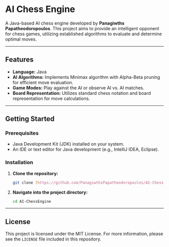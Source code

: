 # AI Chess Engine

A Java-based AI chess engine developed by **Panagiwths Papatheodoropoulos**. This project aims to provide an intelligent opponent for chess games, utilizing established algorithms to evaluate and determine optimal moves.

---

## Features

* **Language:** Java
* **AI Algorithms:** Implements Minimax algorithm with Alpha-Beta pruning for efficient move evaluation.
* **Game Modes:** Play against the AI or observe AI vs. AI matches.
* **Board Representation:** Utilizes standard chess notation and board representation for move calculations.

---

## Getting Started

### Prerequisites

* Java Development Kit (JDK) installed on your system.
* An IDE or text editor for Java development (e.g., IntelliJ IDEA, Eclipse).

### Installation

1.  **Clone the repository:**
    ```bash
    git clone [https://github.com/PanagiwthsPapatheodoropoulos/AI-ChessEngine.git](https://github.com/PanagiwthsPapatheodoropoulos/AI-ChessEngine.git)
    ```
2.  **Navigate into the project directory:**
    ```bash
    cd AI-ChessEngine
    ```

---

## License
This project is licensed under the MIT License. For more information, please see the `LICENSE` file included in this repository.
